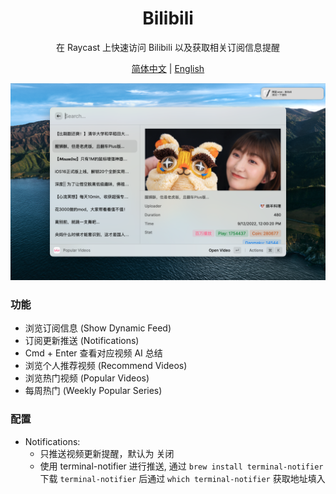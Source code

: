 <div align="center">
 <H1>Bilibili</H1>
 <p>在 Raycast 上快速访问 Bilibili 以及获取相关订阅信息提醒</p>
   <p>
    <a href="https://github.com/Fatpandac/Raycast-Bilibili/blob/main/README-zh.md">简体中文</a> | <a href="https://github.com/Fatpandac/Raycast-Bilibili/blob/main/README.md">English</a>
  </p>
</div>

![Bilibili](./metadata/bilibili-1.png)

### 功能
- 浏览订阅信息 (Show Dynamic Feed)
- 订阅更新推送 (Notifications)
- Cmd + Enter 查看对应视频 AI 总结
- 浏览个人推荐视频 (Recommend Videos)
- 浏览热门视频 (Popular Videos)
- 每周热门 (Weekly Popular Series)

### 配置

- Notifications:
	- 只推送视频更新提醒，默认为 关闭
	- 使用 terminal-notifier 进行推送, 通过 `brew install terminal-notifier` 下载 `terminal-notifier` 后通过 `which terminal-notifier` 获取地址填入

